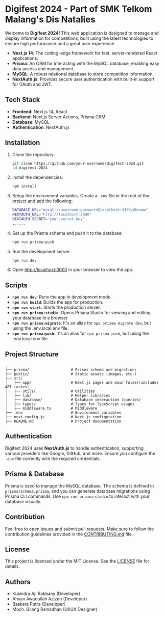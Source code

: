 # Digifest 2024 - Part of SMK Telkom Malang's Dis Natalies

Welcome to **Digifest 2024**! This web application is designed to manage and display information for competitions, built using the latest technologies to ensure high performance and a great user experience.

- **Next.js 14**: The cutting-edge framework for fast, server-rendered React applications.
- **Prisma**: An ORM for interacting with the MySQL database, enabling easy data access and management.
- **MySQL**: A robust relational database to store competition information.
- **NextAuth.js**: Provides secure user authentication with built-in support for OAuth and JWT.

## Tech Stack

- **Frontend**: Next.js 14, React
- **Backend**: Next.js Server Actions, Prisma ORM
- **Database**: MySQL
- **Authentication**: NextAuth.js

## Installation

1. Clone the repository:

   ```bash
   git clone https://github.com/your-username/digifest-2024.git
   cd digifest-2024
   ```

2. Install the dependencies:

   ```bash
   npm install
   ```

3. Setup the environment variables. Create a `.env` file in the root of the project and add the following:

   ```bash
   DATABASE_URL="mysql://username:password@localhost:3306/dbname"
   NEXTAUTH_URL="http://localhost:3000"
   NEXTAUTH_SECRET="your-secret-key"
   ......
   ```

4. Set up the Prisma schema and push it to the database:

   ```bash
   npm run prisma:push
   ```

5. Run the development server:

   ```bash
   npm run dev
   ```

6. Open [http://localhost:3000](http://localhost:3000) in your browser to view the app.

## Scripts

- **`npm run dev`**: Runs the app in development mode.
- **`npm run build`**: Builds the app for production.
- **`npm run start`**: Starts the production server.
- **`npm run prisma:studio`**: Opens Prisma Studio for viewing and editing your database in a browser.
- **`npm run prisma:migrate`**: It's an alias for `npx prisma migrate dev`, but using the .env.local env file.
- **`npm run prisma:push`**: It's an alias for `npx prisma push`, but using the .env.local env file.

## Project Structure

```
.
├── prisma/                   # Prisma schema and migrations
├── public/                   # Static assets (images, etc.)
├── src/
│   ├── app/                  # Next.js pages and main folder(includes API routes)
│   ├── utils/                # Utilities
│   ├── lib/                  # Helper libraries
|   ├── database/             # Database interaction (queries)
|   ├── types/                # Types for TypeScript usages
|   ├── middleware.ts         # Middleware
├── .env                      # Environment variables
├── next.config.js            # Next.js configuration
├── README.md                 # Project documentation
```

## Authentication

Digifest 2024 uses **NextAuth.js** to handle authentication, supporting various providers like Google, GitHub, and more. Ensure you configure the `.env` file correctly with the required credentials.

## Prisma & Database

Prisma is used to manage the MySQL database. The schema is defined in `prisma/schema.prisma`, and you can generate database migrations using Prisma CLI commands. Use `npm run prisma:studio` to interact with your database visually.

## Contribution

Feel free to open issues and submit pull requests. Make sure to follow the contribution guidelines provided in the [CONTRIBUTING.md](CONTRIBUTING.md) file.

## License

This project is licensed under the MIT License. See the [LICENSE](LICENSE) file for details.

## Authors
- Kusindra Aji Rabbany (Developer)
- Ahsan Awadullah Azizan (Developer)
- Baskara Putra (Developer)
- Moch. Gilang Ramadhan (UI/UX Designer)
